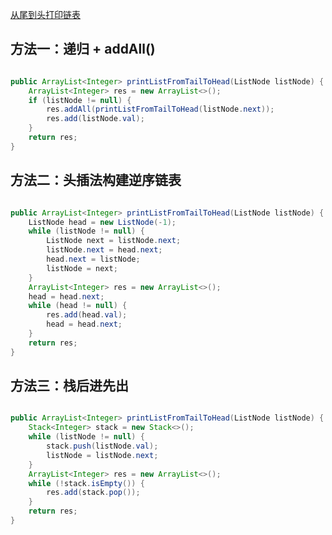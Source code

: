 [从尾到头打印链表](https://www.nowcoder.com/practice/d0267f7f55b3412ba93bd35cfa8e8035?tpId=13&tqId=11156&tPage=1&rp=1&ru=%2Fta%2Fcoding-interviews&qru=%2Fta%2Fcoding-interviews%2Fquestion-ranking) 

## 方法一：递归 + addAll()

```java

public ArrayList<Integer> printListFromTailToHead(ListNode listNode) {
    ArrayList<Integer> res = new ArrayList<>();
    if (listNode != null) {
        res.addAll(printListFromTailToHead(listNode.next));
        res.add(listNode.val);
    }
    return res;
}

```

## 方法二：头插法构建逆序链表

```java

public ArrayList<Integer> printListFromTailToHead(ListNode listNode) {
    ListNode head = new ListNode(-1);
    while (listNode != null) {
        ListNode next = listNode.next;
        listNode.next = head.next;
        head.next = listNode;
        listNode = next;
    }
    ArrayList<Integer> res = new ArrayList<>();
    head = head.next;
    while (head != null) {
        res.add(head.val);
        head = head.next;
    }
    return res;
}

```

## 方法三：栈后进先出

```java

public ArrayList<Integer> printListFromTailToHead(ListNode listNode) {
    Stack<Integer> stack = new Stack<>();
    while (listNode != null) {
        stack.push(listNode.val);
        listNode = listNode.next;
    }
    ArrayList<Integer> res = new ArrayList<>();
    while (!stack.isEmpty()) {
        res.add(stack.pop());
    }
    return res;
}

```